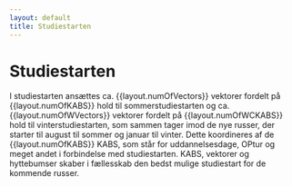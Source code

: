 ```yaml
---
layout: default
title: Studiestarten
---
```

<h1>Studiestarten</h1>

<div id="poster-image" style="background-image: url('/static/img/studystart.jpg');">
</div>

<p>
    I studiestarten ansættes ca. {{layout.numOfVectors}} vektorer fordelt på {{layout.numOfKABS}} hold til sommerstudiestarten og ca. {{layout.numOfWVectors}} vektorer fordelt på {{layout.numOfWCKABS}} hold til vinterstudiestarten, som sammen tager imod de nye russer, der starter til august til sommer og januar til vinter. Dette koordineres af de {{layout.numOfKABS}} KABS, som står for uddannelsesdage, OPtur og meget andet i forbindelse med studiestarten. KABS, vektorer og hyttebumser skaber i fællesskab den bedst mulige studiestart for de kommende russer.
</p>


